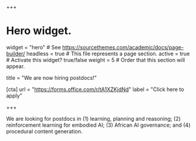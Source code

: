 +++
# Hero widget.
widget = "hero"  # See https://sourcethemes.com/academic/docs/page-builder/
headless = true  # This file represents a page section.
active = true  # Activate this widget? true/false
weight = 5  # Order that this section will appear.

title = "We are now hiring postdocs!"


[cta]
url = "https://forms.office.com/r/tA1XZKjdNd"
label = "Click here to apply"

+++

We are looking for postdocs in (1) learning, planning and reasoning; (2) reinforcement learning for embodied AI; (3) African AI governance; and (4) procedural content generation.
